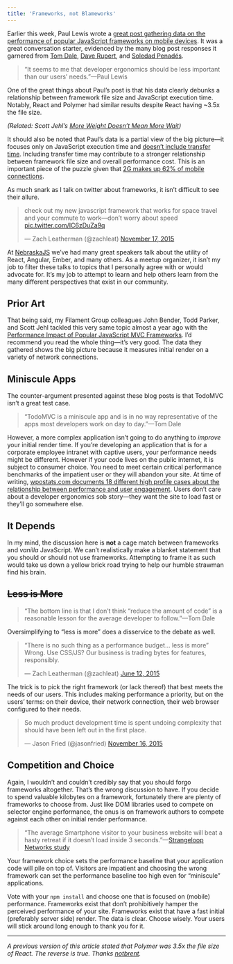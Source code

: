 ```yaml
---
title: 'Frameworks, not Blameworks'
---
```


Earlier this week, Paul Lewis wrote a [great post gathering data on the performance of popular JavaScript frameworks on mobile devices](https://aerotwist.com/blog/the-cost-of-frameworks/). It was a great conversation starter, evidenced by the many blog post responses it garnered from [Tom Dale](http://tomdale.net/2015/11/javascript-frameworks-and-mobile-performance/), [Dave Rupert](http://daverupert.com/2015/11/framework-cost/), and [Soledad Penadés](http://soledadpenades.com/2015/11/17/some-additional-thoughts-on-the-recent-discussion-about-frameworks-vs-vanilla-js-on-mobile/).

> “It seems to me that developer ergonomics should be less important than our users’ needs.”—Paul Lewis

One of the great things about Paul’s post is that his data clearly debunks a relationship between framework file size and JavaScript execution time. Notably, React and Polymer had similar results despite React having ~3.5x the file size.

_(Related: Scott Jehl’s [More Weight Doesn’t Mean More Wait](https://www.filamentgroup.com/lab/weight-wait.html))_

It should also be noted that Paul’s data is a partial view of the big picture—it focuses only on JavaScript execution time and [doesn’t include transfer time](https://twitter.com/aerotwist/status/666278458775896064). Including transfer time may contribute to a stronger relationship between framework file size and overall performance cost. This is an important piece of the puzzle given that [2G makes up 62% of mobile connections](https://twitter.com/raymondcamden/status/666674488495353856).

As much snark as I talk on twitter about frameworks, it isn’t difficult to see their allure.

<blockquote class="twitter-tweet" lang="en"><p lang="en" dir="ltr">check out my new javascript framework that works for space travel and your commute to work—don’t worry about speed <a href="https://t.co/IC6zDuZa9q">pic.twitter.com/IC6zDuZa9q</a></p>&mdash; Zach Leatherman (@zachleat) <a href="https://twitter.com/zachleat/status/666711475608666112">November 17, 2015</a></blockquote>

At [NebraskaJS](http://nebraskajs.com/) we’ve had many great speakers talk about the utility of React, Angular, Ember, and many others. As a meetup organizer, it isn’t my job to filter these talks to topics that I personally agree with or would advocate for. It’s my job to attempt to learn and help others learn from the many different perspectives that exist in our community.

## Prior Art

That being said, my Filament Group colleagues John Bender, Todd Parker, and Scott Jehl tackled this very same topic almost a year ago with the [Performance Impact of Popular JavaScript MVC Frameworks](https://www.filamentgroup.com/lab/mv-initial-load-times.html). I’d recommend you read the whole thing—it’s very good. The data they gathered shows the big picture because it measures initial render on a variety of network connections.

## Miniscule Apps

The counter-argument presented against these blog posts is that TodoMVC isn’t a great test case.

> “TodoMVC is a miniscule app and is in no way representative of the apps most developers work on day to day.”—Tom Dale

However, a more complex application isn’t going to do anything to _improve_ your initial render time. If you’re developing an application that is for a corporate employee intranet with captive users, your performance needs might be different. However if your code lives on the public internet, it is subject to consumer choice. You need to meet certain critical performance benchmarks of the impatient user or they will abandon your site. At time of writing, [wpostats.com documents 18 different high profile cases about the relationship between performance and user engagement](http://wpostats.com/). Users don’t care about a developer ergonomics sob story—they want the site to load fast or they’ll go somewhere else.

## It Depends

In my mind, the discussion here is **not** a cage match between frameworks and _vanilla_ JavaScript. We can’t realistically make a blanket statement that you should or should not use frameworks. Attempting to frame it as such would take us down a yellow brick road trying to help our humble strawman find his brain.

## ~~Less is More~~

> “The bottom line is that I don’t think “reduce the amount of code” is a reasonable lesson for the average developer to follow.”—Tom Dale

Oversimplifying to “less is more” does a disservice to the debate as well.

<blockquote class="twitter-tweet" lang="en"><p lang="en" dir="ltr">“There is no such thing as a performance budget… less is more”&#10;&#10;Wrong. Use CSS/JS?&#10;&#10;Our business is trading bytes for features, responsibly.</p>&mdash; Zach Leatherman (@zachleat) <a href="https://twitter.com/zachleat/status/609408429522845696">June 12, 2015</a></blockquote>

The trick is to pick the right framework (or lack thereof) that best meets the needs of our users. This includes making performance a priority, but on the users’ terms: on their device, their network connection, their web browser configured to their needs.

<blockquote class="twitter-tweet" lang="en"><p lang="en" dir="ltr">So much product development time is spent undoing complexity that should have been left out in the first place.</p>&mdash; Jason Fried (@jasonfried) <a href="https://twitter.com/jasonfried/status/666351638836326400">November 16, 2015</a></blockquote>

## Competition and Choice

Again, I wouldn’t and couldn’t credibly say that you should forgo frameworks altogether. That’s the wrong discussion to have. If you decide to spend valuable kilobytes on a framework, fortunately there are plenty of frameworks to choose from. Just like DOM libraries used to compete on selector engine performance, the onus is on framework authors to compete against each other on initial render performance.

> “The average Smartphone visitor to your business website will beat a hasty retreat if it doesn’t load inside 3 seconds.”—[Strangeloop Networks study](http://www.aykira.com.au/2014/04/importance-website-loading-speed-top-3-factors-limit-website-speed/)

Your framework choice sets the performance baseline that your application code will pile on top of. Visitors are impatient and choosing the wrong framework can set the performance baseline too high even for “miniscule” applications.

Vote with your `npm install` and choose one that is focused on (mobile) performance. Frameworks exist that don’t prohibitively hamper the perceived performance of your site. Frameworks exist that have a fast initial (preferably server side) render. The data is clear. Choose wisely. Your users will stick around long enough to thank you for it.

---

_A previous version of this article stated that Polymer was 3.5x the file size of React. The reverse is true. Thanks [notbrent](https://twitter.com/notbrent/status/667740388279451649)._
